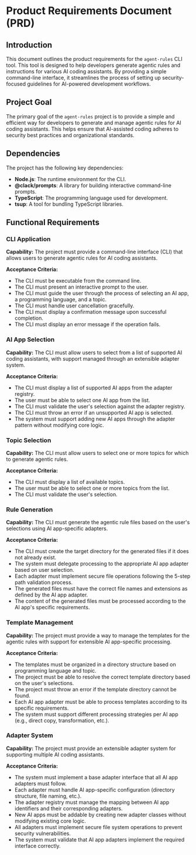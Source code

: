 
# Product Requirements Document (PRD)

## Introduction

This document outlines the product requirements for the `agent-rules` CLI tool. This tool is designed to help developers generate agentic rules and instructions for various AI coding assistants. By providing a simple command-line interface, it streamlines the process of setting up security-focused guidelines for AI-powered development workflows.

## Project Goal

The primary goal of the `agent-rules` project is to provide a simple and efficient way for developers to generate and manage agentic rules for AI coding assistants. This helps ensure that AI-assisted coding adheres to security best practices and organizational standards.

## Dependencies

The project has the following key dependencies:

- **Node.js**: The runtime environment for the CLI.
- **@clack/prompts**: A library for building interactive command-line prompts.
- **TypeScript**: The programming language used for development.
- **tsup**: A tool for bundling TypeScript libraries.

## Functional Requirements

### CLI Application

**Capability:** The project must provide a command-line interface (CLI) that allows users to generate agentic rules for AI coding assistants.

**Acceptance Criteria:**

- The CLI must be executable from the command line.
- The CLI must present an interactive prompt to the user.
- The CLI must guide the user through the process of selecting an AI app, a programming language, and a topic.
- The CLI must handle user cancellation gracefully.
- The CLI must display a confirmation message upon successful completion.
- The CLI must display an error message if the operation fails.

### AI App Selection

**Capability:** The CLI must allow users to select from a list of supported AI coding assistants, with support managed through an extensible adapter system.

**Acceptance Criteria:**

- The CLI must display a list of supported AI apps from the adapter registry.
- The user must be able to select one AI app from the list.
- The CLI must validate the user's selection against the adapter registry.
- The CLI must throw an error if an unsupported AI app is selected.
- The system must support adding new AI apps through the adapter pattern without modifying core logic.

### Topic Selection

**Capability:** The CLI must allow users to select one or more topics for which to generate agentic rules.

**Acceptance Criteria:**

- The CLI must display a list of available topics.
- The user must be able to select one or more topics from the list.
- The CLI must validate the user's selection.

### Rule Generation

**Capability:** The CLI must generate the agentic rule files based on the user's selections using AI app-specific adapters.

**Acceptance Criteria:**

- The CLI must create the target directory for the generated files if it does not already exist.
- The system must delegate processing to the appropriate AI app adapter based on user selection.
- Each adapter must implement secure file operations following the 5-step path validation process.
- The generated files must have the correct file names and extensions as defined by the AI app adapter.
- The content of the generated files must be processed according to the AI app's specific requirements.

### Template Management

**Capability:** The project must provide a way to manage the templates for the agentic rules with support for extensible AI app-specific processing.

**Acceptance Criteria:**

- The templates must be organized in a directory structure based on programming language and topic.
- The project must be able to resolve the correct template directory based on the user's selections.
- The project must throw an error if the template directory cannot be found.
- Each AI app adapter must be able to process templates according to its specific requirements.
- The system must support different processing strategies per AI app (e.g., direct copy, transformation, etc.).

### Adapter System

**Capability:** The project must provide an extensible adapter system for supporting multiple AI coding assistants.

**Acceptance Criteria:**

- The system must implement a base adapter interface that all AI app adapters must follow.
- Each adapter must handle AI app-specific configuration (directory structure, file naming, etc.).
- The adapter registry must manage the mapping between AI app identifiers and their corresponding adapters.
- New AI apps must be addable by creating new adapter classes without modifying existing core logic.
- All adapters must implement secure file system operations to prevent security vulnerabilities.
- The system must validate that AI app adapters implement the required interface correctly.
